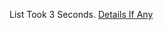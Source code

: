 List Took 3 Seconds.
[Details If Any](https://github.com/deathbybandaid/piholeparser/blob/master/RecentRunLogs/parsingscripts/FiltrosNauscopicosHosts.md)

